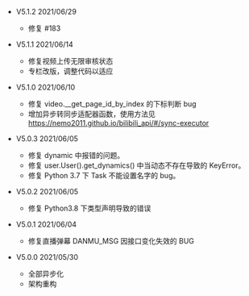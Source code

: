 + V5.1.2  2021/06/29
  + 修复 #183

+ V5.1.1  2021/06/14
  + 修复视频上传无限审核状态
  + 专栏改版，调整代码以适应

+ V5.1.0  2021/06/10
  + 修复 video.__get_page_id_by_index 的下标判断 bug
  + 增加异步转同步适配器函数，使用方法见 https://nemo2011.github.io/bilibili_api/#/sync-executor

+ V5.0.3  2021/06/05
  + 修复 dynamic 中报错的问题。
  + 修复 user.User().get_dynamics() 中当动态不存在导致的 KeyError。
  + 修复 Python 3.7 下 Task 不能设置名字的 bug。

+ V5.0.2  2021/06/05
  + 修复 Python3.8 下类型声明导致的错误

+ V5.0.1  2021/06/04
  + 修复直播弹幕 DANMU_MSG 因接口变化失效的 BUG

+ V5.0.0  2021/05/30
  + 全部异步化
  + 架构重构